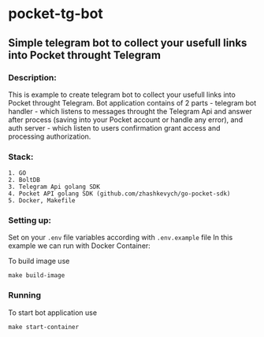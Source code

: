 # pocket-tg-bot

## Simple telegram bot to collect your usefull links into Pocket throught Telegram

### Description:

This is example to create telegram bot to collect your usefull links into Pocket throught Telegram.
Bot application contains of 2 parts - telegram bot handler - which listens to messages throught the Telegram Api and
answer after process (saving into your Pocket account or handle any error), and auth server - which listen to users confirmation grant access and processing authorization.

### Stack:

```
1. GO
2. BoltDB
3. Telegram Api golang SDK
4. Pocket API golang SDK (github.com/zhashkevych/go-pocket-sdk)
5. Docker, Makefile
```

### Setting up:

Set on your `.env` file variables according with `.env.example` file
In this example we can run with Docker Container: 

To build image use

```make build-image```

### Running
To start bot application use

```make start-container```